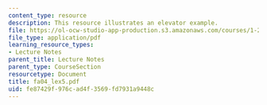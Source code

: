 ```yaml
---
content_type: resource
description: This resource illustrates an elevator example.
file: https://ol-ocw-studio-app-production.s3.amazonaws.com/courses/1-221j-transportation-systems-fall-2004/fe87429f976cad4f3569fd7931a9448c_fa04_lex5.pdf
file_type: application/pdf
learning_resource_types:
- Lecture Notes
parent_title: Lecture Notes
parent_type: CourseSection
resourcetype: Document
title: fa04_lex5.pdf
uid: fe87429f-976c-ad4f-3569-fd7931a9448c
---
```

